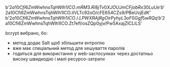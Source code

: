 b'$2a$10$Cfi6ZmWwhnsTqhWlh1ICO.mRM3.Ri8jTv0XJOUJmCFjobRx30LuUe'
b'$2a$10$Cfi6ZmWwhnsTqhWlh1ICO.iIVLTc92oO/cFE654CZs9/PBeUvjEdK'
b'$2a$10$Cfi6ZmWwhnsTqhWlh1ICO./.LPWXRAjRgOirPyhyL3oF0Ggf5wRQq'
b'$2a$10$Cfi6ZmWwhnsTqhWlh1ICO.Zt7efl/osZQp0yjv/Pw5AxajZICLiLS'

bcrypt вибрано, бо:
- метод додає Salt щоб збільшити ентропію 
- вже має спеціальний метод для хешуваття паролів
- годиться для використання у web-застосунках через достатньо високу швидкодію і малі ресурсо-затрати 
